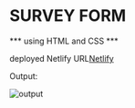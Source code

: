 # SURVEY FORM

*** using HTML and CSS ***

deployed Netlify URL[Netlify](https://surveyformtask-8.netlify.app/)

Output:

![output](https://github.com/Meenajayaraj/task-8-survey-form/assets/154115927/e855dced-b510-446f-b175-f66378532d3b)
